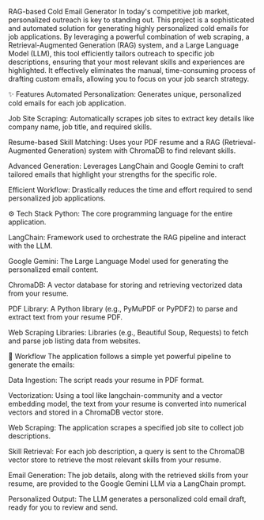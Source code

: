 RAG-based Cold Email Generator
In today's competitive job market, personalized outreach is key to standing out. This project is a sophisticated and automated solution for generating highly personalized cold emails for job applications. By leveraging a powerful combination of web scraping, a Retrieval-Augmented Generation (RAG) system, and a Large Language Model (LLM), this tool efficiently tailors outreach to specific job descriptions, ensuring that your most relevant skills and experiences are highlighted. It effectively eliminates the manual, time-consuming process of drafting custom emails, allowing you to focus on your job search strategy.

✨ Features
Automated Personalization: Generates unique, personalized cold emails for each job application.

Job Site Scraping: Automatically scrapes job sites to extract key details like company name, job title, and required skills.

Resume-based Skill Matching: Uses your PDF resume and a RAG (Retrieval-Augmented Generation) system with ChromaDB to find relevant skills.

Advanced Generation: Leverages LangChain and Google Gemini to craft tailored emails that highlight your strengths for the specific role.

Efficient Workflow: Drastically reduces the time and effort required to send personalized job applications.

⚙️ Tech Stack
Python: The core programming language for the entire application.

LangChain: Framework used to orchestrate the RAG pipeline and interact with the LLM.

Google Gemini: The Large Language Model used for generating the personalized email content.

ChromaDB: A vector database for storing and retrieving vectorized data from your resume.

PDF Library: A Python library (e.g., PyMuPDF or PyPDF2) to parse and extract text from your resume PDF.

Web Scraping Libraries: Libraries (e.g., Beautiful Soup, Requests) to fetch and parse job listing data from websites.

🚀 Workflow
The application follows a simple yet powerful pipeline to generate the emails:

Data Ingestion: The script reads your resume in PDF format.

Vectorization: Using a tool like langchain-community and a vector embedding model, the text from your resume is converted into numerical vectors and stored in a ChromaDB vector store.

Web Scraping: The application scrapes a specified job site to collect job descriptions.

Skill Retrieval: For each job description, a query is sent to the ChromaDB vector store to retrieve the most relevant skills from your resume.

Email Generation: The job details, along with the retrieved skills from your resume, are provided to the Google Gemini LLM via a LangChain prompt.

Personalized Output: The LLM generates a personalized cold email draft, ready for you to review and send.
